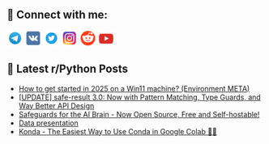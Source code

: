 ## 🔎 Connect with me:
[<img src="https://github.com/bullbesh/bullbesh/blob/main/images/Telegram.png" width="32" height="32" />](https://t.me/bullbesh)
[<img src="https://github.com/bullbesh/bullbesh/blob/main/images/VK.png" width="32" height="32" />](https://vk.com/bullbesh)
[<img src="https://github.com/bullbesh/bullbesh/blob/main/images/Twitter.png" width="32" height="32" />](https://twitter.com/bullbesh1)
[<img src="https://github.com/bullbesh/bullbesh/blob/main/images/Instagram.png" width="32" height="32" />](https://www.instagram.com/bullbesh)
[<img src="https://github.com/bullbesh/bullbesh/blob/main/images/Reddit.png" width="32" height="32" />](https://www.reddit.com/user/bullbesh)
[<img src="https://github.com/bullbesh/bullbesh/blob/main/images/YouTube.png" width="32" height="32" />](https://www.youtube.com/channel/UCtfjRs6uzgq5mfm8S06WTcg)

## 📕 Latest r/Python Posts
<!-- BLOG-POST-LIST:START -->
- [How to get started in 2025 on a Win11 machine? &lpar;Environment META&rpar;](https://www.reddit.com/r/Python/comments/1jk7nnn/how_to_get_started_in_2025_on_a_win11_machine/)
- [[UPDATE] safe-result 3.0: Now with Pattern Matching, Type Guards, and Way Better API Design](https://www.reddit.com/r/Python/comments/1jk6rex/update_saferesult_30_now_with_pattern_matching/)
- [Safeguards for the AI Brain - Now Open Source, Free and Self-hostable!](https://www.reddit.com/r/Python/comments/1jk696d/safeguards_for_the_ai_brain_now_open_source_free/)
- [Data presentation](https://www.reddit.com/r/Python/comments/1jk5xqn/data_presentation/)
- [Konda - The Easiest Way to Use Conda in Google Colab 🚀🐍](https://www.reddit.com/r/Python/comments/1jk2ugp/konda_the_easiest_way_to_use_conda_in_google_colab/)
<!-- BLOG-POST-LIST:END -->
